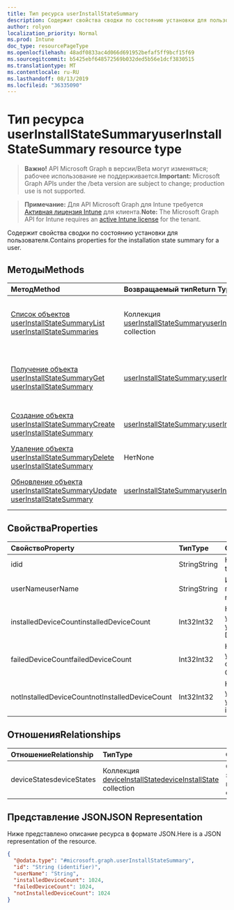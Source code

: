 ```yaml
---
title: Тип ресурса userInstallStateSummary
description: Содержит свойства сводки по состоянию установки для пользователя.
author: rolyon
localization_priority: Normal
ms.prod: Intune
doc_type: resourcePageType
ms.openlocfilehash: 48adf0833ac4d066d691952befaf5ff9bcf15f69
ms.sourcegitcommit: b5425ebf648572569b032ded5b56e1dcf3830515
ms.translationtype: MT
ms.contentlocale: ru-RU
ms.lasthandoff: 08/13/2019
ms.locfileid: "36335090"
---
```

# <a name="userinstallstatesummary-resource-type"></a><span data-ttu-id="aff41-103">Тип ресурса userInstallStateSummary</span><span class="sxs-lookup"><span data-stu-id="aff41-103">userInstallStateSummary resource type</span></span>

> <span data-ttu-id="aff41-104">**Важно!** API Microsoft Graph в версии/Beta могут изменяться; рабочее использование не поддерживается.</span><span class="sxs-lookup"><span data-stu-id="aff41-104">**Important:** Microsoft Graph APIs under the /beta version are subject to change; production use is not supported.</span></span>

> <span data-ttu-id="aff41-105">**Примечание:** Для API Microsoft Graph для Intune требуется [Активная лицензия Intune](https://go.microsoft.com/fwlink/?linkid=839381) для клиента.</span><span class="sxs-lookup"><span data-stu-id="aff41-105">**Note:** The Microsoft Graph API for Intune requires an [active Intune license](https://go.microsoft.com/fwlink/?linkid=839381) for the tenant.</span></span>

<span data-ttu-id="aff41-106">Содержит свойства сводки по состоянию установки для пользователя.</span><span class="sxs-lookup"><span data-stu-id="aff41-106">Contains properties for the installation state summary for a user.</span></span>

## <a name="methods"></a><span data-ttu-id="aff41-107">Методы</span><span class="sxs-lookup"><span data-stu-id="aff41-107">Methods</span></span>
|<span data-ttu-id="aff41-108">Метод</span><span class="sxs-lookup"><span data-stu-id="aff41-108">Method</span></span>|<span data-ttu-id="aff41-109">Возвращаемый тип</span><span class="sxs-lookup"><span data-stu-id="aff41-109">Return Type</span></span>|<span data-ttu-id="aff41-110">Описание</span><span class="sxs-lookup"><span data-stu-id="aff41-110">Description</span></span>|
|:---|:---|:---|
|[<span data-ttu-id="aff41-111">Список объектов userInstallStateSummary</span><span class="sxs-lookup"><span data-stu-id="aff41-111">List userInstallStateSummaries</span></span>](../api/intune-books-userinstallstatesummary-list.md)|<span data-ttu-id="aff41-112">Коллекция [userInstallStateSummary](../resources/intune-books-userinstallstatesummary.md)</span><span class="sxs-lookup"><span data-stu-id="aff41-112">[userInstallStateSummary](../resources/intune-books-userinstallstatesummary.md) collection</span></span>|<span data-ttu-id="aff41-113">Список свойств и связей объектов [userInstallStateSummary](../resources/intune-books-userinstallstatesummary.md).</span><span class="sxs-lookup"><span data-stu-id="aff41-113">List properties and relationships of the [userInstallStateSummary](../resources/intune-books-userinstallstatesummary.md) objects.</span></span>|
|[<span data-ttu-id="aff41-114">Получение объекта userInstallStateSummary</span><span class="sxs-lookup"><span data-stu-id="aff41-114">Get userInstallStateSummary</span></span>](../api/intune-books-userinstallstatesummary-get.md)|<span data-ttu-id="aff41-115">[userInstallStateSummary](../resources/intune-books-userinstallstatesummary.md);</span><span class="sxs-lookup"><span data-stu-id="aff41-115">[userInstallStateSummary](../resources/intune-books-userinstallstatesummary.md)</span></span>|<span data-ttu-id="aff41-116">Чтение свойств и связей объекта [userInstallStateSummary](../resources/intune-books-userinstallstatesummary.md).</span><span class="sxs-lookup"><span data-stu-id="aff41-116">Read properties and relationships of the [userInstallStateSummary](../resources/intune-books-userinstallstatesummary.md) object.</span></span>|
|[<span data-ttu-id="aff41-117">Создание объекта userInstallStateSummary</span><span class="sxs-lookup"><span data-stu-id="aff41-117">Create userInstallStateSummary</span></span>](../api/intune-books-userinstallstatesummary-create.md)|<span data-ttu-id="aff41-118">[userInstallStateSummary](../resources/intune-books-userinstallstatesummary.md);</span><span class="sxs-lookup"><span data-stu-id="aff41-118">[userInstallStateSummary](../resources/intune-books-userinstallstatesummary.md)</span></span>|<span data-ttu-id="aff41-119">Создание объекта [userInstallStateSummary](../resources/intune-books-userinstallstatesummary.md).</span><span class="sxs-lookup"><span data-stu-id="aff41-119">Create a new [userInstallStateSummary](../resources/intune-books-userinstallstatesummary.md) object.</span></span>|
|[<span data-ttu-id="aff41-120">Удаление объекта userInstallStateSummary</span><span class="sxs-lookup"><span data-stu-id="aff41-120">Delete userInstallStateSummary</span></span>](../api/intune-books-userinstallstatesummary-delete.md)|<span data-ttu-id="aff41-121">Нет</span><span class="sxs-lookup"><span data-stu-id="aff41-121">None</span></span>|<span data-ttu-id="aff41-122">Удаляет объект [userInstallStateSummary](../resources/intune-books-userinstallstatesummary.md).</span><span class="sxs-lookup"><span data-stu-id="aff41-122">Deletes a [userInstallStateSummary](../resources/intune-books-userinstallstatesummary.md).</span></span>|
|[<span data-ttu-id="aff41-123">Обновление объекта userInstallStateSummary</span><span class="sxs-lookup"><span data-stu-id="aff41-123">Update userInstallStateSummary</span></span>](../api/intune-books-userinstallstatesummary-update.md)|[<span data-ttu-id="aff41-124">userInstallStateSummary</span><span class="sxs-lookup"><span data-stu-id="aff41-124">userInstallStateSummary</span></span>](../resources/intune-books-userinstallstatesummary.md)|<span data-ttu-id="aff41-125">Обновление свойств объекта [userInstallStateSummary](../resources/intune-books-userinstallstatesummary.md).</span><span class="sxs-lookup"><span data-stu-id="aff41-125">Update the properties of a [userInstallStateSummary](../resources/intune-books-userinstallstatesummary.md) object.</span></span>|

## <a name="properties"></a><span data-ttu-id="aff41-126">Свойства</span><span class="sxs-lookup"><span data-stu-id="aff41-126">Properties</span></span>
|<span data-ttu-id="aff41-127">Свойство</span><span class="sxs-lookup"><span data-stu-id="aff41-127">Property</span></span>|<span data-ttu-id="aff41-128">Тип</span><span class="sxs-lookup"><span data-stu-id="aff41-128">Type</span></span>|<span data-ttu-id="aff41-129">Описание</span><span class="sxs-lookup"><span data-stu-id="aff41-129">Description</span></span>|
|:---|:---|:---|
|<span data-ttu-id="aff41-130">id</span><span class="sxs-lookup"><span data-stu-id="aff41-130">id</span></span>|<span data-ttu-id="aff41-131">String</span><span class="sxs-lookup"><span data-stu-id="aff41-131">String</span></span>|<span data-ttu-id="aff41-132">Ключ объекта.</span><span class="sxs-lookup"><span data-stu-id="aff41-132">Key of the entity.</span></span>|
|<span data-ttu-id="aff41-133">userName</span><span class="sxs-lookup"><span data-stu-id="aff41-133">userName</span></span>|<span data-ttu-id="aff41-134">String</span><span class="sxs-lookup"><span data-stu-id="aff41-134">String</span></span>|<span data-ttu-id="aff41-135">Имя пользователя.</span><span class="sxs-lookup"><span data-stu-id="aff41-135">User name.</span></span>|
|<span data-ttu-id="aff41-136">installedDeviceCount</span><span class="sxs-lookup"><span data-stu-id="aff41-136">installedDeviceCount</span></span>|<span data-ttu-id="aff41-137">Int32</span><span class="sxs-lookup"><span data-stu-id="aff41-137">Int32</span></span>|<span data-ttu-id="aff41-138">Количество установленных устройств.</span><span class="sxs-lookup"><span data-stu-id="aff41-138">Installed Device Count.</span></span>|
|<span data-ttu-id="aff41-139">failedDeviceCount</span><span class="sxs-lookup"><span data-stu-id="aff41-139">failedDeviceCount</span></span>|<span data-ttu-id="aff41-140">Int32</span><span class="sxs-lookup"><span data-stu-id="aff41-140">Int32</span></span>|<span data-ttu-id="aff41-141">Количество устройств со сбоями.</span><span class="sxs-lookup"><span data-stu-id="aff41-141">Failed Device Count.</span></span>|
|<span data-ttu-id="aff41-142">notInstalledDeviceCount</span><span class="sxs-lookup"><span data-stu-id="aff41-142">notInstalledDeviceCount</span></span>|<span data-ttu-id="aff41-143">Int32</span><span class="sxs-lookup"><span data-stu-id="aff41-143">Int32</span></span>|<span data-ttu-id="aff41-144">Количество не установленных устройств.</span><span class="sxs-lookup"><span data-stu-id="aff41-144">Not installed device count.</span></span>|

## <a name="relationships"></a><span data-ttu-id="aff41-145">Отношения</span><span class="sxs-lookup"><span data-stu-id="aff41-145">Relationships</span></span>
|<span data-ttu-id="aff41-146">Отношение</span><span class="sxs-lookup"><span data-stu-id="aff41-146">Relationship</span></span>|<span data-ttu-id="aff41-147">Тип</span><span class="sxs-lookup"><span data-stu-id="aff41-147">Type</span></span>|<span data-ttu-id="aff41-148">Описание</span><span class="sxs-lookup"><span data-stu-id="aff41-148">Description</span></span>|
|:---|:---|:---|
|<span data-ttu-id="aff41-149">deviceStates</span><span class="sxs-lookup"><span data-stu-id="aff41-149">deviceStates</span></span>|<span data-ttu-id="aff41-150">Коллекция [deviceInstallState](../resources/intune-books-deviceinstallstate.md)</span><span class="sxs-lookup"><span data-stu-id="aff41-150">[deviceInstallState](../resources/intune-books-deviceinstallstate.md) collection</span></span>|<span data-ttu-id="aff41-151">Состояние установки электронной книги.</span><span class="sxs-lookup"><span data-stu-id="aff41-151">The install state of the eBook.</span></span>|

## <a name="json-representation"></a><span data-ttu-id="aff41-152">Представление JSON</span><span class="sxs-lookup"><span data-stu-id="aff41-152">JSON Representation</span></span>
<span data-ttu-id="aff41-153">Ниже представлено описание ресурса в формате JSON.</span><span class="sxs-lookup"><span data-stu-id="aff41-153">Here is a JSON representation of the resource.</span></span>
<!-- {
  "blockType": "resource",
  "keyProperty": "id",
  "@odata.type": "microsoft.graph.userInstallStateSummary"
}
-->
``` json
{
  "@odata.type": "#microsoft.graph.userInstallStateSummary",
  "id": "String (identifier)",
  "userName": "String",
  "installedDeviceCount": 1024,
  "failedDeviceCount": 1024,
  "notInstalledDeviceCount": 1024
}
```



